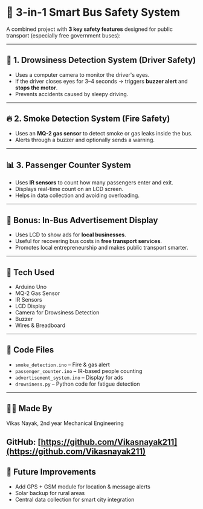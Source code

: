 # 🚌 3-in-1 Smart Bus Safety System

A combined project with **3 key safety features** designed for public transport (especially free government buses):

---

## 🚦 1. Drowsiness Detection System (Driver Safety)
- Uses a computer camera to monitor the driver's eyes.
- If the driver closes eyes for 3–4 seconds → triggers **buzzer alert** and **stops the motor**.
- Prevents accidents caused by sleepy driving.

---

## 🔥 2. Smoke Detection System (Fire Safety)
- Uses an **MQ-2 gas sensor** to detect smoke or gas leaks inside the bus.
- Alerts through a buzzer and optionally sends a warning.

---

## 📊 3. Passenger Counter System
- Uses **IR sensors** to count how many passengers enter and exit.
- Displays real-time count on an LCD screen.
- Helps in data collection and avoiding overloading.

---

## 📢 Bonus: In-Bus Advertisement Display
- Uses LCD to show ads for **local businesses**.
- Useful for recovering bus costs in **free transport services**.
- Promotes local entrepreneurship and makes public transport smarter.

---

## 🧠 Tech Used
- Arduino Uno
- MQ-2 Gas Sensor
- IR Sensors
- LCD Display
- Camera for Drowsiness Detection
- Buzzer
- Wires & Breadboard

---

## 🤖 Code Files
- `smoke_detection.ino` – Fire & gas alert
- `passenger_counter.ino` – IR-based people counting
- `advertisement_system.ino` – Display for ads
- `drowsiness.py` – Python code for fatigue detection

---

## 👨‍🔧 Made By
Vikas Nayak, 2nd year Mechanical Engineering  

GitHub: [https://github.com/Vikasnayak211](https://github.com/Vikasnayak211)
---

## 🌟 Future Improvements
- Add GPS + GSM module for location & message alerts
- Solar backup for rural areas
- Central data collection for smart city integration
